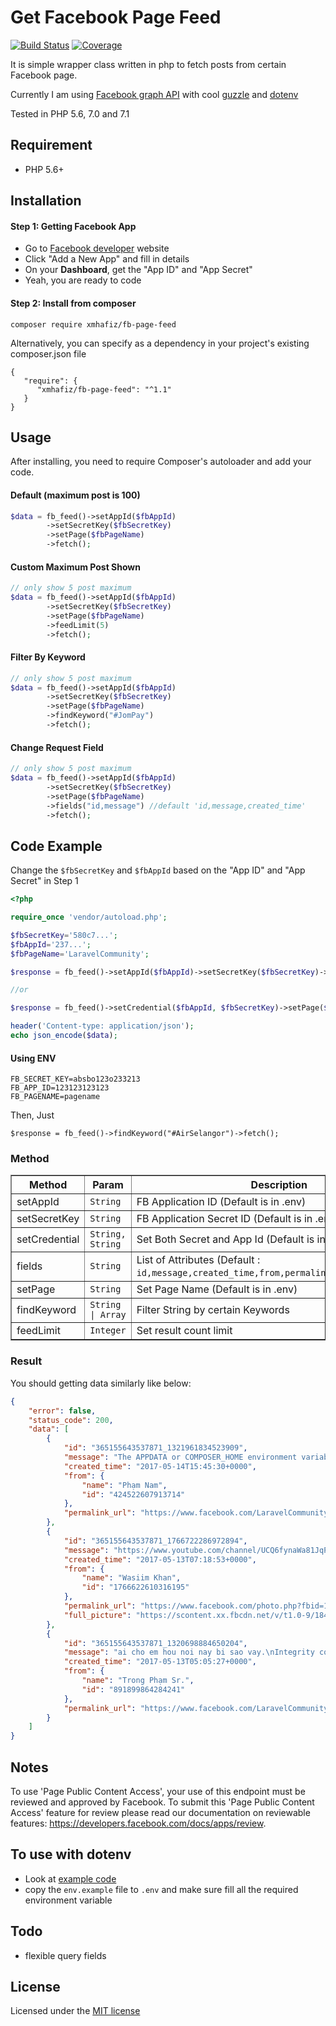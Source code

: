 # Get Facebook Page Feed 

[![Build Status](https://travis-ci.org/xmhafiz/fb-page-feed.svg?branch=master)](https://travis-ci.org/xmhafiz/fb-page-feed)
[![Coverage](https://img.shields.io/codecov/c/github/xmhafiz/fb-page-feed.svg)](https://codecov.io/gh/xmhafiz/fb-page-feed)

It is simple wrapper class written in php to fetch posts from certain Facebook page.

Currently I am using [Facebook graph API](https://developers.facebook.com/docs/graph-api) with cool [guzzle](https://github.com/guzzle/guzzle) and [dotenv](https://github.com/vlucas/phpdotenv)

Tested in PHP 5.6, 7.0 and 7.1

## Requirement
- PHP 5.6+

## Installation

#### Step 1: Getting Facebook App
- Go to [Facebook developer](https://developers.facebook.com/apps/) website
- Click "Add a New App" and fill in details
- On your **Dashboard**, get the "App ID" and "App Secret"
- Yeah, you are ready to code

#### Step 2: Install from composer
```
composer require xmhafiz/fb-page-feed
```
Alternatively, you can specify as a dependency in your project's existing composer.json file
```
{
   "require": {
      "xmhafiz/fb-page-feed": "^1.1"
   }
}
```

## Usage
After installing, you need to require Composer's autoloader and add your code.

#### Default (maximum post is 100)
```php
$data = fb_feed()->setAppId($fbAppId)
        ->setSecretKey($fbSecretKey)
        ->setPage($fbPageName)
        ->fetch();
```

#### Custom Maximum Post Shown
```php
// only show 5 post maximum
$data = fb_feed()->setAppId($fbAppId)
        ->setSecretKey($fbSecretKey)
        ->setPage($fbPageName)
        ->feedLimit(5)
        ->fetch();
```

#### Filter By Keyword
```php
// only show 5 post maximum
$data = fb_feed()->setAppId($fbAppId)
        ->setSecretKey($fbSecretKey)
        ->setPage($fbPageName)
        ->findKeyword("#JomPay")
        ->fetch();
```

#### Change Request Field
```php
// only show 5 post maximum
$data = fb_feed()->setAppId($fbAppId)
        ->setSecretKey($fbSecretKey)
        ->setPage($fbPageName)
        ->fields("id,message") //default 'id,message,created_time'
        ->fetch();
```


## Code Example

Change the `$fbSecretKey` and `$fbAppId` based on the "App ID" and "App Secret" in Step 1

```php
<?php

require_once 'vendor/autoload.php';

$fbSecretKey='580c7...';
$fbAppId='237...';
$fbPageName='LaravelCommunity';

$response = fb_feed()->setAppId($fbAppId)->setSecretKey($fbSecretKey)->setPage($fbPageName)->findKeyword("#AirSelangor")->fetch();

//or

$response = fb_feed()->setCredential($fbAppId, $fbSecretKey)->setPage($fbPageName)->findKeyword("#AirSelangor")->fetch();

header('Content-type: application/json');
echo json_encode($data);

```

#### Using ENV

```
FB_SECRET_KEY=absbo123o233213
FB_APP_ID=123123123123
FB_PAGENAME=pagename

```

Then, Just

```
$response = fb_feed()->findKeyword("#AirSelangor")->fetch();
```


### Method
<table border="1">
    <tr>
        <th>Method</th>
        <th>Param</th>
        <th>Description</th>
    </tr>
    <tr>
        <td>setAppId</td>
        <td><code>String</code></td>
        <td>FB Application ID (Default is in .env)</td>
    </tr>
    <tr>
        <td>setSecretKey</td>
        <td><code>String</code></td>
        <td>FB Application Secret ID (Default is in .env)</td>
    </tr>
    <tr>
        <td>setCredential</td>
        <td><code>String, String</code></td>
        <td>Set Both Secret and App Id (Default is in .env)</td>
    </tr>
    <tr>
        <td>fields</td>
        <td><code>String</code></td>
        <td>List of Attributes (Default : <code>id,message,created_time,from,permalink_url,full_picture</code>)</td>
    </tr>
    <tr>
        <td>setPage</td>
        <td><code>String</code></td>
        <td>Set Page Name (Default is in .env)</td>
    </tr>
    <tr>
        <td>findKeyword</td>
        <td><code>String | Array</code></td>
        <td>Filter String by certain Keywords</td>
    </tr>
    <tr>
        <td>feedLimit</td>
        <td><code>Integer</code></td>
        <td>Set result count limit</td>
    </tr>
</table>

### Result

You should getting data similarly like below:
```json
{
    "error": false,
    "status_code": 200,
    "data": [
        {
            "id": "365155643537871_1321961834523909",
            "message": "The APPDATA or COMPOSER_HOME environment variable must be set for composer to run correctly\"\nwhat bug?",
            "created_time": "2017-05-14T15:45:30+0000",
            "from": {
                "name": "Phạm Nam",
                "id": "424522607913714"
            },
            "permalink_url": "https://www.facebook.com/LaravelCommunity/posts/1321961834523909"
        },
        {
            "id": "365155643537871_1766722286972894",
            "message": "https://www.youtube.com/channel/UCQ6fynaWa81JqPzOBMmBTSw\nLaravel BAsic To Advance LEarning Step by STep",
            "created_time": "2017-05-13T07:18:53+0000",
            "from": {
                "name": "Wasiim Khan",
                "id": "1766622610316195"
            },
            "permalink_url": "https://www.facebook.com/photo.php?fbid=1766722286972894&set=o.365155643537871&type=3",
            "full_picture": "https://scontent.xx.fbcdn.net/v/t1.0-9/18403359_1766722286972894_2242179936023685636_n.jpg?oh=679c3e230ef55759ebe0e42239318e27&oe=597B1F7D"
        },
        {
            "id": "365155643537871_1320698884650204",
            "message": "ai cho em hou noi nay bi sao vay.\nIntegrity constraint violation: 1048 Column 'order' cannot be null",
            "created_time": "2017-05-13T05:05:27+0000",
            "from": {
                "name": "Trong Phạm Sr.",
                "id": "891899864284241"
            },
            "permalink_url": "https://www.facebook.com/LaravelCommunity/posts/1320698884650204"
        }
    ]
}
```

## Notes
To use 'Page Public Content Access', your use of this endpoint must be reviewed and approved by Facebook. To submit this 'Page Public Content Access' feature for review please read our documentation on reviewable features: https://developers.facebook.com/docs/apps/review.

## To use with **dotenv** 
- Look at [example code](https://github.com/xmhafiz/fb-page-feed/blob/master/example/index.php)
- copy the `env.example` file to `.env` and make sure fill all the required environment variable

## Todo
- flexible query fields

## License
Licensed under the [MIT license](http://opensource.org/licenses/MIT)
